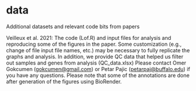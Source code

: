 # data
Additional datasets and relevant code bits from papers

Veilleux et al. 2021: The code (Lof.R) and input files for analysis and reproducing some of the figures in the paper. Some customization (e.g., change of file input file names, etc.) may be necessary to fully replicate the graphs and analysis. In addition, we provide QC data that helped us filter out samples and genes from analysis (QC_data.xlsx) Please contact Omer Gokcumen (gokcumen@gmail.com) or Petar Pajic (petarpaj@buffalo.edu) if you have any questions. Please note that some of the annotations are done after generation of the figures using BioRender. 
